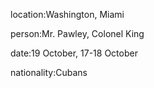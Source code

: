 location:Washington, Miami

person:Mr. Pawley, Colonel King

date:19 October, 17-18 October

nationality:Cubans

